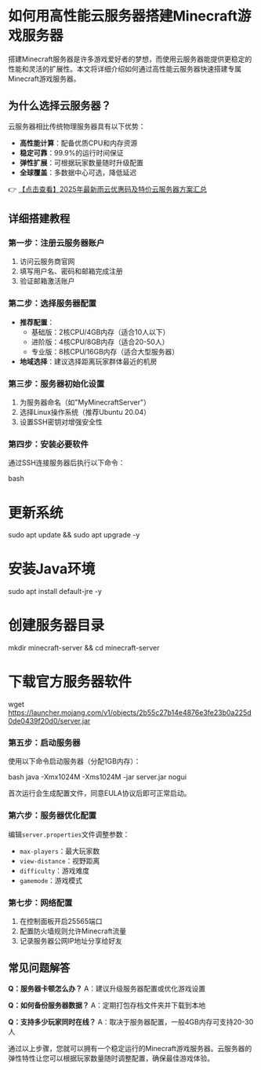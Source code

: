 # 如何用高性能云服务器搭建Minecraft游戏服务器

搭建Minecraft服务器是许多游戏爱好者的梦想，而使用云服务器能提供更稳定的性能和灵活的扩展性。本文将详细介绍如何通过高性能云服务器快速搭建专属Minecraft游戏服务器。

## 为什么选择云服务器？

云服务器相比传统物理服务器具有以下优势：
- **高性能计算**：配备优质CPU和内存资源
- **稳定可靠**：99.9%的运行时间保证
- **弹性扩展**：可根据玩家数量随时升级配置
- **全球覆盖**：多数据中心可选，降低延迟

👉 [【点击查看】2025年最新雨云优惠码及特价云服务器方案汇总](https://bit.ly/RainYun)

## 详细搭建教程

### 第一步：注册云服务器账户
1. 访问云服务商官网
2. 填写用户名、密码和邮箱完成注册
3. 验证邮箱激活账户

### 第二步：选择服务器配置
- **推荐配置**：
  - 基础版：2核CPU/4GB内存（适合10人以下）
  - 进阶版：4核CPU/8GB内存（适合20-50人）
  - 专业版：8核CPU/16GB内存（适合大型服务器）
- **地域选择**：建议选择距离玩家群体最近的机房

### 第三步：服务器初始化设置
1. 为服务器命名（如"MyMinecraftServer"）
2. 选择Linux操作系统（推荐Ubuntu 20.04）
3. 设置SSH密钥对增强安全性

### 第四步：安装必要软件
通过SSH连接服务器后执行以下命令：

bash
# 更新系统
sudo apt update && sudo apt upgrade -y

# 安装Java环境
sudo apt install default-jre -y

# 创建服务器目录
mkdir minecraft-server && cd minecraft-server

# 下载官方服务器软件
wget https://launcher.mojang.com/v1/objects/2b55c27b14e4876e3fe23b0a225d0de0439f20d0/server.jar

### 第五步：启动服务器
使用以下命令启动服务器（分配1GB内存）：

bash
java -Xmx1024M -Xms1024M -jar server.jar nogui

首次运行会生成配置文件，同意EULA协议后即可正常启动。

### 第六步：服务器优化配置
编辑`server.properties`文件调整参数：
- `max-players`：最大玩家数
- `view-distance`：视野距离
- `difficulty`：游戏难度
- `gamemode`：游戏模式

### 第七步：网络配置
1. 在控制面板开启25565端口
2. 配置防火墙规则允许Minecraft流量
3. 记录服务器公网IP地址分享给好友

## 常见问题解答

**Q：服务器卡顿怎么办？**
A：建议升级服务器配置或优化游戏设置

**Q：如何备份服务器数据？**
A：定期打包存档文件夹并下载到本地

**Q：支持多少玩家同时在线？**
A：取决于服务器配置，一般4GB内存可支持20-30人

通过以上步骤，您就可以拥有一个稳定运行的Minecraft游戏服务器。云服务器的弹性特性让您可以根据玩家数量随时调整配置，确保最佳游戏体验。